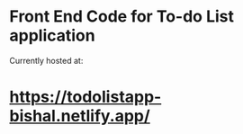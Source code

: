 # Front End Code for To-do List application

Currently hosted at:

# <a href="https://todolistapp-bishal.netlify.app/">https://todolistapp-bishal.netlify.app/</a>
